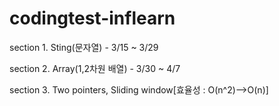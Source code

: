 # codingtest-inflearn

section 1. Sting(문자열) - 3/15 ~ 3/29

section 2. Array(1,2차원 배열) - 3/30 ~ 4/7

section 3. Two pointers, Sliding window[효율성 : O(n^2)-->O(n)]

